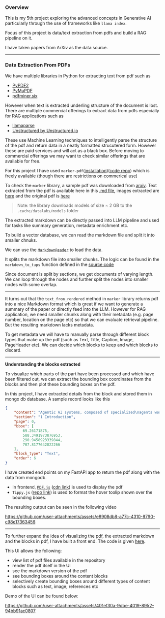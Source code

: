 ### Overview

This is my 5th project exploring the advanced concepts in Generative AI particularly through the use of frameworks like `llama index`.

Focus of this project is data/text extraction from pdfs and build a RAG pipeline on it.

I have taken papers from ArXiv as the data source.

---

### Data Extraction From PDFs
We have multiple libraries in Python for extracting text from pdf such as 
- [PyPDF2](https://pypi.org/project/PyPDF2/)
- [PyMuPDF](https://pypi.org/project/PyMuPDF/)
- [pdfminer.six](https://pypi.org/project/pdfminer.six/)

However when text is extracted underling structure of the document is lost. There are multiple commercial offerings to extract data from pdfs especially for RAG applications such as 
- [llamaparse](https://www.llamaindex.ai/llamaparse)
- [Unstructured by Unstructured.io](https://unstructured.io/)

These use Machine Learning techniques to intelligently parse the structure of the pdf and return data in a neatly formatted strucutered form. However these are paid services and will act as a black box. Before moving to commercial offerings we may want to check similar offerings that are available for free.

For this project I have used `marker-pdf`([installation](https://pypi.org/project/marker-pdf/))([code repo](https://github.com/datalab-to/marker)) which is freely available (though there are restrictions on commerical use)

To check the `marker` library, a sample pdf was downloaded from [arxiv](https://arxiv.org/abs/2412.17149). Text extracted from the pdf is available here in this [.md file](docs/2412.17149v1.md), images extracted are [here](docs/2412.17149v1) and the original pdf is [here](docs/2412.17149v1.pdf)

> Note: the library downloads models of size ~ 2 GB to the `.cache/datalabs/models` folder

The extracted markdown can be directly passed into LLM pipeline and used for tasks like summary generation, metadata enrichment etc.

To build a vector database, we can read the markdown file and split it into smaller chnuks.

We can use the [`MarkdownReader`](https://github.com/run-llama/llama_index/blob/131df8869d22049ee503edcc293da22dfb95ac1b/llama-index-integrations/readers/llama-index-readers-file/llama_index/readers/file/markdown/base.py) to load the data.

It splits the markdown file into smaller chunks. The logic can be found in the `markdown_to_tups` function defined in the [source code](https://github.com/run-llama/llama_index/blob/131df8869d22049ee503edcc293da22dfb95ac1b/llama-index-integrations/readers/llama-index-readers-file/llama_index/readers/file/markdown/base.py)

Since document is split by sections, we get documents of varying length. We can loop through the nodes and further split the nodes into smaller nodes with some overlap.

---
It turns out that the `text_from_rendered` method in `marker` library returns pdf into a nice Markdown format which is great if we want to generate a summary of the paper or directly feed into the LLM. However for RAG application, we need smaller chunks along with their metadata (e.g. page number, location on the page etc) so that we can evaluate retrieval pipeline. But the resulting markdown lacks metadata. 

To get metadata we will have to manually parse through different block types that make up the pdf (such as Text, Title, Caption, Image, PageHeader etc). We can decide which blocks to keep and which blocks to discard.

---
**Understanding the blocks extracted**

To visualize which parts of the part have been processed and which have been filtered out, we can extract the bounding box coordinates from the blocks and then plot these bounding boxes on the pdf. 

In this project, I have extracted details from the block and stored them in mongo db database. A sample record looks like this 
```json
{
    "content": "Agentic AI systems, composed of specialized\nagents working collaboratively to achieve com-\nplex objectives, have transformed industries such\nas market research, business process optimization,\nand product recommendation. These systems excel\nin automating decision-making and streamlining\nworkflows. However, their optimization remains\nchallenging due to the complexity of agent interac-\ntions and reliance on manual configurations.",
    "section": "1 Introduction",
    "page": 0,
    "bbox": [
        69.26171875,
        588.3491973876953,
        290.9458923339844,
        707.8177642822266
    ],
    "block_type": "Text",
    "order": 6
}
```

I have created end points on my FastAPI app to return the pdf along with the data from mongodb. 
- In frontend, [`PDF.js`](https://mozilla.github.io/pdf.js/) ([cdn link](https://cdnjs.cloudflare.com/ajax/libs/pdf.js/3.11.174/pdf.min.js)) is used to display the pdf
- `Tippy.js` ([repo link](https://github.com/atomiks/tippyjs)) is used to format the hover toolip shown over the bounding boxes.

The resulting output can be seen in the following video

https://github.com/user-attachments/assets/e8908db8-a77c-4310-8790-c98e17363456

---

To further expand the idea of visualizing the pdf, the extracted markdown and the blocks in pdf, I have built a front end. The code is given [here](extras/visualize_pdf_data_extraction/).

This UI allows the following:

- view list of pdf files available in the repository
- render the pdf itself in the UI
- see the markdown version of the pdf
- see bounding boxes around the content blocks
- selectively create bounding boxes around different types of content blocks such as text, image, references etc

Demo of the UI can be found below:

https://github.com/user-attachments/assets/401ef30a-9dbe-4019-8952-94bb91ac0807